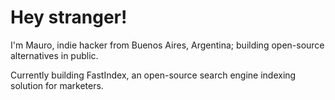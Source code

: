 # Hey stranger!

I'm Mauro, indie hacker from Buenos Aires, Argentina; building open-source alternatives in public.

Currently building FastIndex, an open-source search engine indexing solution for marketers.
